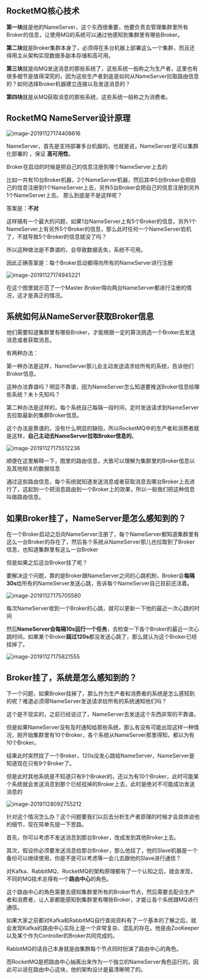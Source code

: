## RocketMQ核心技术

**第一块**就是他的NameServer，这个东西很重要，他要负责去管理集群里所有Broker的信息，让使用MQ的系统可以通过他感知到集群里有哪些Broker。



**第二块**就是Broker集群本身了，必须得在多台机器上部署这么一个集群，而且还得用主从架构实现数据多副本存储和高可用。



**第三块**就是向MQ发送消息的那些系统了，这些系统一般称之为生产者，这里也有很多细节是值得深究的，因为这些生产者到底是如何从NameServer拉取路由信息的？如何选择Broker机器建立连接以及发送消息的？



**第四块**就是从MQ获取消息的那些系统，这些系统一般称之为消费者。



## RocketMQ NameServer设计原理

![image-20191127174408616](images/image-20191127174408616.png)

 NameServer，首先是支持部署多台机器的。也就是说，NameServer是可以集群化部署的 ，保证 **高可用性**。 

 

Broker在启动的时候是把自己的信息注册到哪个NameServer上去的 



 比如一共有10台Broker机器，2个NameServer机器，然后其中5台Broker会把自己的信息注册到1个NameServer上去，另外5台Broker会把自己的信息注册到另外1个NameServer上去。 那么到底是不是这样呢？

答案是：**不对**



这样搞有一个最大的问题，如果1台NameServer上有5个Broker的信息，另外1个NameServer上有另外5个Broker的信息，那么此时任何一个NameServer宕机了，不就导致5个Broker的信息就没了吗？

所以这种做法是不靠谱的，会导致数据丢失，系统不可用。

因此正确答案是：每个Broker启动都得向所有的NameServer进行注册

![image-20191127174945221](images/image-20191127174945221.png)

 在这个图里就示范了一个Master Broker得向两台NameServer都进行注册的情况，这才是真正的情况。 



## 系统如何从NameServer获取Broker信息

 他们需要知道集群里有哪些Broker，才能根据一定的算法挑选一个Broker去发送消息或者获取消息。 

有两种办法：



第一种办法是这样，NameServer那儿会主动发送请求给所有的系统，告诉他们Broker信息。



这种办法靠谱吗？明显不靠谱，因为NameServer怎么知道要推送Broker信息给哪些系统？未卜先知吗？



第二种办法是这样的，每个系统自己每隔一段时间，定时发送请求到NameServer去拉取最新的集群Broker信息。



这个办法是靠谱的，没有什么明显的缺陷，所以RocketMQ中的生产者和消费者就是这样，**自己主动去NameServer拉取Broker信息的**。

![image-20191127175512236](images/image-20191127175512236.png)

顺便在这里解释一下，图里的路由信息，大致可以理解为集群里的Broker信息以及其他相关的数据信息



通过这些路由信息，每个系统就知道发送消息或者获取消息去哪台Broker上去进行了，这起到一个把消息路由到一个Broker上的效果，所以一般我们把这种信息叫做路由信息。



##  **如果Broker挂了，NameServer是怎么感知到的？** 

在一个Broker启动之后向NameServer注册了，每个NameServer都知道集群里有这么一台Broker的存在了，然后各个系统从NameServer那儿也拉取到了Broker信息，也知道集群里有这么一台Broker



但是如果之后这台Broker挂了呢？



要解决这个问题，靠的是Broker跟NameServer之间的心跳机制，Broker会**每隔30s**给所有的NameServer发送心跳，告诉每个NameServer自己目前还活着。

![image-20191127175705580](images/image-20191127175705580.png)

每次NameServer收到一个Broker的心跳，就可以更新一下他的最近一次心跳的时间



然后**NameServer会每隔10s运行一个任务**，去检查一下各个Broker的最近一次心跳时间，如果某个Broker**超过120s**都没发送心跳了，那么就认为这个Broker已经挂掉了。

![image-20191127175821555](images/image-20191127175821555.png)

## Broker挂了，系统是怎么感知到的？



下一个问题，如果Broker挂掉了，那么作为生产者和消费者的系统是怎么感知到的呢？难道必须得NameServer发送请求给所有的系统通知他们吗？



这个是不现实的，之前已经说过了，NameServer去发送这个东西非常的不靠谱。



但是如果NameServer没有及时通知给那些系统，那么有没有可能出现这样一种情况，刚开始集群里有10个Broker，各个系统从NameServer那里得知，都以为有10个Broker。



结果此时突然挂了一个Broker，120s没发心跳给NameServer，NameServer是知道现在只有9个Broker了。



但是此时其他系统是不知道只有9个Broker的，还以为有10个Broker，此时可能某个系统就会发送消息到那个已经挂掉的Broker上去，此时是绝对不可能成功发送消息的

![image-20191128092755212](images/image-20191128092755212.png)

 针对这个情况怎么办？这个问题要我们以后去分析生产者原理的时候才会具体说他的细节，现在简单先提一下思路。 

首先，你可以考虑不发送消息到那台Broker，改成发到其他Broker上去。

其次，假设你必须要发送消息给那台Broker，那么他挂了，他的Slave机器是一个备份可以继续使用，你是不是可以考虑等一会儿去跟他的Slave进行通信？

对Kafka、RabbitMQ、RocketMQ的架构原理都有了一个认知之后，就会发现，不同的MQ技术总得有一个**路由中心**的角色。



这个路由中心的角色需要去感知集群里所有的Broker节点，然后需要去配合生产者和消费者，让人家都能感知到集群里有哪些Broker，才能让各个系统跟MQ进行通信。



如果大家之前都对Kafka和RabbitMQ自行查阅资料有了一个基本的了解之后，就会发现Kafka的路由中心实际上是一个非常复杂、混乱的存在。他是由ZooKeeper以及某个作为Controller的Broker共同完成的。

RabbitMQ的话自己本身就是由集群每个节点同时扮演了路由中心的角色。



而RocketMQ是把路由中心抽离出来作为一个独立的NameServer角色运行的，因此可以说在路由中心这块，他的架构设计是最清晰明了的。